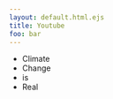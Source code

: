 ```yaml
---
layout: default.html.ejs
title: Youtube
foo: bar
---
```




* Climate
* Change
* is
* Real

<!-- -->
<youtube-video href="http://www.youtube.com/watch?v=kOjCcL1PN_Y" template="youtube.html.ejs"></youtube-video>

